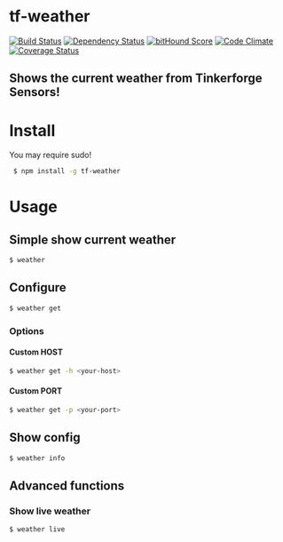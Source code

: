 # tf-weather
[![Build Status](https://travis-ci.org/fscherwi/tf-weather.svg?branch=master)](https://travis-ci.org/fscherwi/tf-weather) [![Dependency Status](https://david-dm.org/fscherwi/tf-weather.svg)](https://david-dm.org/fscherwi/tf-weather) [![bitHound Score](https://www.bithound.io/github/fscherwi/tf-weather/badges/score.svg)](https://www.bithound.io/github/fscherwi/tf-weather) [![Code Climate](https://codeclimate.com/github/fscherwi/tf-weather/badges/gpa.svg)](https://codeclimate.com/github/fscherwi/tf-weather) [![Coverage Status](https://coveralls.io/repos/fscherwi/tf-weather/badge.svg?branch=future&service=github)](https://coveralls.io/github/fscherwi/tf-weather?branch=future)

## Shows the current weather from Tinkerforge Sensors!
# Install
You may require sudo!

```sh
 $ npm install -g tf-weather
```

# Usage
## Simple show current weather

```sh
$ weather
```

## Configure

```sh
$ weather get
```

### Options
#### Custom HOST

```sh
$ weather get -h <your-host>
```

#### Custom PORT

```sh
$ weather get -p <your-port>
```

## Show config

```sh
$ weather info
```

## Advanced functions
### Show live weather

```sh
$ weather live
```
